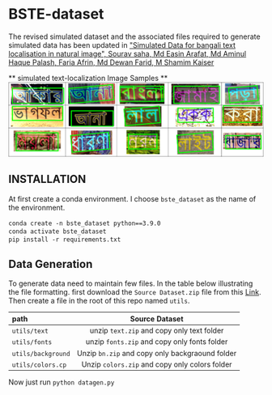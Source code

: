 # BSTE-dataset
The revised simulated dataset and the associated files required to generate simulated data has been updated in ["Simulated Data for bangali text localisation in natural image", Sourav saha, Md Easin Arafat, Md Aminul Haque Palash, Faria Afrin, Md Dewan Farid, M Shamim Kaiser](https://data.mendeley.com/datasets/h9kry9y46s/draft?a=7bc822ec-d40d-4522-abb2-ede6822c664c)



** simulated text-localization Image Samples **
![simulated text-localization Image Samples](images/srnet_github.drawio.png "Simulated image")

## INSTALLATION

At first create a conda environment. I choose ```bste_dataset``` as the name of the environment. 

```
conda create -n bste_dataset python==3.9.0
conda activate bste_dataset
pip install -r requirements.txt
```
## Data Generation 
To generate data need to maintain few files. In the table below illustrating the file formatting.
first download the ```Source Dataset.zip``` file from this [Link](https://data.mendeley.com/datasets/h9kry9y46s/draft?a=7bc822ec-d40d-4522-abb2-ede6822c664c). Then create a file in the root of this repo named ```utils```. 

| path                 | Source Dataset                            | 
| :------------------  |    :---------------------------------------:       
| ```utils/text```     | unzip ```text.zip``` and copy only text folder         | 
| ```utils/fonts```    | unzip ```fonts.zip``` and copy only fonts folder       |       
|```utils/background```| Unzip ```bn.zip``` and copy only backgraound folder    |
|```utils/colors.cp``` | Unzip ```colors.zip``` and copy only colors folder     |

Now just run ```python datagen.py```